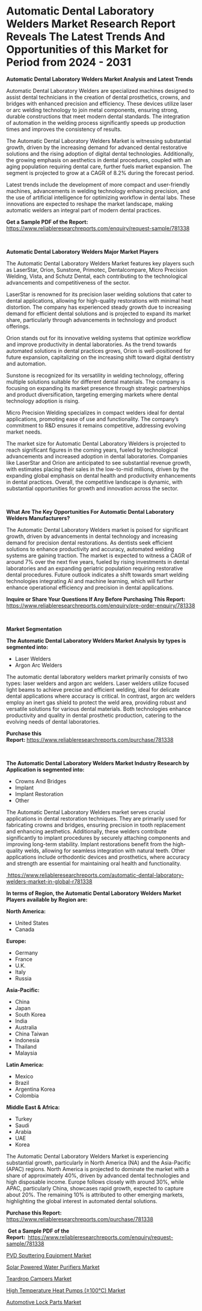 <p><h1>Automatic Dental Laboratory Welders Market Research Report Reveals The Latest Trends And Opportunities of this Market for Period from 2024 - 2031</h1></p><p><strong>Automatic Dental Laboratory Welders Market Analysis and Latest Trends</strong></p>
<p><p>Automatic Dental Laboratory Welders are specialized machines designed to assist dental technicians in the creation of dental prosthetics, crowns, and bridges with enhanced precision and efficiency. These devices utilize laser or arc welding technology to join metal components, ensuring strong, durable constructions that meet modern dental standards. The integration of automation in the welding process significantly speeds up production times and improves the consistency of results.</p><p>The Automatic Dental Laboratory Welders Market is witnessing substantial growth, driven by the increasing demand for advanced dental restorative solutions and the rising adoption of digital dental technologies. Additionally, the growing emphasis on aesthetics in dental procedures, coupled with an aging population requiring dental care, further fuels market expansion. The segment is projected to grow at a CAGR of 8.2% during the forecast period. </p><p>Latest trends include the development of more compact and user-friendly machines, advancements in welding technology enhancing precision, and the use of artificial intelligence for optimizing workflow in dental labs. These innovations are expected to reshape the market landscape, making automatic welders an integral part of modern dental practices.</p></p>
<p><strong>Get a Sample PDF of the Report:&nbsp;</strong> <a href="https://www.reliableresearchreports.com/enquiry/request-sample/781338?utm_campaign=1424&utm_medium=2&utm_source=Github&utm_content=ia&utm_term=15102024&utm_id=automatic-dental-laboratory-welders">https://www.reliableresearchreports.com/enquiry/request-sample/781338</a></p>
<p>&nbsp;</p>
<p><strong>Automatic Dental Laboratory Welders Major Market Players</strong></p>
<p><p>The Automatic Dental Laboratory Welders Market features key players such as LaserStar, Orion, Sunstone, Primotec, Dentalcompare, Micro Precision Welding, Vista, and Schutz Dental, each contributing to the technological advancements and competitiveness of the sector. </p><p>LaserStar is renowned for its precision laser welding solutions that cater to dental applications, allowing for high-quality restorations with minimal heat distortion. The company has experienced steady growth due to increasing demand for efficient dental solutions and is projected to expand its market share, particularly through advancements in technology and product offerings.</p><p>Orion stands out for its innovative welding systems that optimize workflow and improve productivity in dental laboratories. As the trend towards automated solutions in dental practices grows, Orion is well-positioned for future expansion, capitalizing on the increasing shift toward digital dentistry and automation.</p><p>Sunstone is recognized for its versatility in welding technology, offering multiple solutions suitable for different dental materials. The company is focusing on expanding its market presence through strategic partnerships and product diversification, targeting emerging markets where dental technology adoption is rising.</p><p>Micro Precision Welding specializes in compact welders ideal for dental applications, promoting ease of use and functionality. The company’s commitment to R&D ensures it remains competitive, addressing evolving market needs.</p><p>The market size for Automatic Dental Laboratory Welders is projected to reach significant figures in the coming years, fueled by technological advancements and increased adoption in dental laboratories. Companies like LaserStar and Orion are anticipated to see substantial revenue growth, with estimates placing their sales in the low-to-mid millions, driven by the expanding global emphasis on dental health and productivity enhancements in dental practices. Overall, the competitive landscape is dynamic, with substantial opportunities for growth and innovation across the sector.</p></p>
<p>&nbsp;</p>
<p><strong>What Are The Key Opportunities For Automatic Dental Laboratory Welders Manufacturers?</strong></p>
<p><p>The Automatic Dental Laboratory Welders market is poised for significant growth, driven by advancements in dental technology and increasing demand for precision dental restorations. As dentists seek efficient solutions to enhance productivity and accuracy, automated welding systems are gaining traction. The market is expected to witness a CAGR of around 7% over the next five years, fueled by rising investments in dental laboratories and an expanding geriatric population requiring restorative dental procedures. Future outlook indicates a shift towards smart welding technologies integrating AI and machine learning, which will further enhance operational efficiency and precision in dental applications.</p></p>
<p><strong>Inquire or Share Your Questions If Any Before Purchasing This Report:</strong> <a href="https://www.reliableresearchreports.com/enquiry/pre-order-enquiry/781338?utm_campaign=1424&utm_medium=2&utm_source=Github&utm_content=ia&utm_term=15102024&utm_id=automatic-dental-laboratory-welders">https://www.reliableresearchreports.com/enquiry/pre-order-enquiry/781338</a></p>
<p>&nbsp;</p>
<p><strong>Market Segmentation</strong></p>
<p><strong>The Automatic Dental Laboratory Welders Market Analysis by types is segmented into:</strong></p>
<p><ul><li>Laser Welders</li><li>Argon Arc Welders</li></ul></p>
<p><p>The automatic dental laboratory welders market primarily consists of two types: laser welders and argon arc welders. Laser welders utilize focused light beams to achieve precise and efficient welding, ideal for delicate dental applications where accuracy is critical. In contrast, argon arc welders employ an inert gas shield to protect the weld area, providing robust and versatile solutions for various dental materials. Both technologies enhance productivity and quality in dental prosthetic production, catering to the evolving needs of dental laboratories.</p></p>
<p><strong>Purchase this Report:&nbsp;</strong><a href="https://www.reliableresearchreports.com/purchase/781338?utm_campaign=1424&utm_medium=2&utm_source=Github&utm_content=ia&utm_term=15102024&utm_id=automatic-dental-laboratory-welders">https://www.reliableresearchreports.com/purchase/781338</a></p>
<p>&nbsp;</p>
<p><strong>The Automatic Dental Laboratory Welders Market Industry Research by Application is segmented into:</strong></p>
<p><ul><li>Crowns And Bridges</li><li>Implant</li><li>Implant Restoration</li><li>Other</li></ul></p>
<p><p>The Automatic Dental Laboratory Welders market serves crucial applications in dental restoration techniques. They are primarily used for fabricating crowns and bridges, ensuring precision in tooth replacement and enhancing aesthetics. Additionally, these welders contribute significantly to implant procedures by securely attaching components and improving long-term stability. Implant restorations benefit from the high-quality welds, allowing for seamless integration with natural teeth. Other applications include orthodontic devices and prosthetics, where accuracy and strength are essential for maintaining oral health and functionality.</p></p>
<p><a href="https://www.reliableresearchreports.com/automatic-dental-laboratory-welders-market-in-global-r781338?utm_campaign=1424&utm_medium=2&utm_source=Github&utm_content=ia&utm_term=15102024&utm_id=automatic-dental-laboratory-welders">&nbsp;https://www.reliableresearchreports.com/automatic-dental-laboratory-welders-market-in-global-r781338</a></p>
<p><strong>In terms of Region, the Automatic Dental Laboratory Welders Market Players available by Region are:</strong></p>
<p>
    <p> <strong> North America: </strong>
        <ul>
            <li>United States</li>
            <li>Canada</li>
        </ul>
        </p> 
    <p> <strong> Europe: </strong>
        <ul>
            <li>Germany</li>
            <li>France</li>
            <li>U.K.</li>
            <li>Italy</li>
            <li>Russia</li>
        </ul>
        </p> 
    <p> <strong> Asia-Pacific: </strong>
        <ul>
            <li>China</li>
            <li>Japan</li>
            <li>South Korea</li>
            <li>India</li>
            <li>Australia</li>
            <li>China Taiwan</li>
            <li>Indonesia</li>
            <li>Thailand</li>
            <li>Malaysia</li>
        </ul>
        </p> 
    <p> <strong> Latin America: </strong>
        <ul>
            <li>Mexico</li>
            <li>Brazil</li>
            <li>Argentina Korea</li>
            <li>Colombia</li>
        </ul>
        </p> 
    <p> <strong> Middle East & Africa: </strong>
        <ul>
            <li>Turkey</li>
            <li>Saudi</li>
            <li>Arabia</li>
            <li>UAE</li>
            <li>Korea</li>
        </ul>
    </p>
    </p>
<p><p>The Automatic Dental Laboratory Welders Market is experiencing substantial growth, particularly in North America (NA) and the Asia-Pacific (APAC) regions. North America is projected to dominate the market with a share of approximately 40%, driven by advanced dental technologies and high disposable income. Europe follows closely with around 30%, while APAC, particularly China, showcases rapid growth, expected to capture about 20%. The remaining 10% is attributed to other emerging markets, highlighting the global interest in automated dental solutions.</p></p>
<p><strong>Purchase this Report: </strong><a href="https://www.reliableresearchreports.com/purchase/781338?utm_campaign=1424&utm_medium=2&utm_source=Github&utm_content=ia&utm_term=15102024&utm_id=automatic-dental-laboratory-welders">https://www.reliableresearchreports.com/purchase/781338</a></p>
<p>&nbsp;<strong>Get a Sample PDF of the Report:&nbsp;&nbsp;</strong><a href="https://www.reliableresearchreports.com/enquiry/request-sample/781338?utm_campaign=1424&utm_medium=2&utm_source=Github&utm_content=ia&utm_term=15102024&utm_id=automatic-dental-laboratory-welders">https://www.reliableresearchreports.com/enquiry/request-sample/781338</a></p>
<p><strong></strong></p>
<p><p><a href="https://www.linkedin.com/pulse/navigating-pvd-sputtering-equipment-market-expert-analysis-bpkec?trk=public_post_embed_feed-article-content&utm_campaign=1424&utm_medium=2&utm_source=Github&utm_content=ia&utm_term=15102024&utm_id=automatic-dental-laboratory-welders">PVD Sputtering Equipment Market</a></p><p><a href="https://www.linkedin.com/pulse/evolution-solar-powered-water-purifiers-market-key-shifts-from-qtc6c?trk=public_post_embed_feed-article-content&utm_campaign=1424&utm_medium=2&utm_source=Github&utm_content=ia&utm_term=15102024&utm_id=automatic-dental-laboratory-welders">Solar Powered Water Purifiers Market</a></p><p><a href="https://www.linkedin.com/pulse/teardrop-campers-industry-sector-market-dynamics-future-scenarios-jx7ac?trk=public_post_embed_feed-article-content&utm_campaign=1424&utm_medium=2&utm_source=Github&utm_content=ia&utm_term=15102024&utm_id=automatic-dental-laboratory-welders">Teardrop Campers Market</a></p><p><a href="https://www.linkedin.com/pulse/high-temperature-heat-pumps-100-market-overview-global-trends-kkk8c?trk=public_post_embed_feed-article-content&utm_campaign=1424&utm_medium=2&utm_source=Github&utm_content=ia&utm_term=15102024&utm_id=automatic-dental-laboratory-welders">High Temperature Heat Pumps (≥100℃) Market</a></p><p><a href="https://www.linkedin.com/pulse/evolution-automotive-lock-parts-market-key-shifts-from-2024-9ioge?trk=public_post_embed_feed-article-content&utm_campaign=1424&utm_medium=2&utm_source=Github&utm_content=ia&utm_term=15102024&utm_id=automatic-dental-laboratory-welders">Automotive Lock Parts Market</a></p></p>